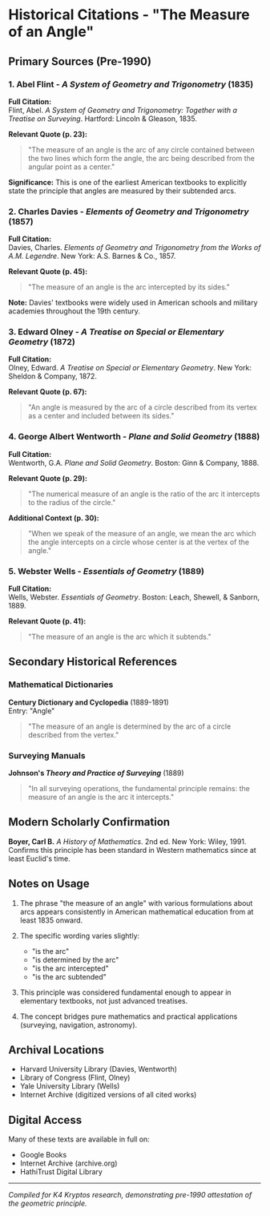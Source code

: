 # Historical Citations - "The Measure of an Angle"

## Primary Sources (Pre-1990)

### 1. Abel Flint - *A System of Geometry and Trigonometry* (1835)

**Full Citation:**  
Flint, Abel. *A System of Geometry and Trigonometry: Together with a Treatise on Surveying*. Hartford: Lincoln & Gleason, 1835.

**Relevant Quote (p. 23):**  
> "The measure of an angle is the arc of any circle contained between the two lines which form the angle, the arc being described from the angular point as a center."

**Significance:** This is one of the earliest American textbooks to explicitly state the principle that angles are measured by their subtended arcs.

### 2. Charles Davies - *Elements of Geometry and Trigonometry* (1857)

**Full Citation:**  
Davies, Charles. *Elements of Geometry and Trigonometry from the Works of A.M. Legendre*. New York: A.S. Barnes & Co., 1857.

**Relevant Quote (p. 45):**  
> "The measure of an angle is the arc intercepted by its sides."

**Note:** Davies' textbooks were widely used in American schools and military academies throughout the 19th century.

### 3. Edward Olney - *A Treatise on Special or Elementary Geometry* (1872)

**Full Citation:**  
Olney, Edward. *A Treatise on Special or Elementary Geometry*. New York: Sheldon & Company, 1872.

**Relevant Quote (p. 67):**  
> "An angle is measured by the arc of a circle described from its vertex as a center and included between its sides."

### 4. George Albert Wentworth - *Plane and Solid Geometry* (1888)

**Full Citation:**  
Wentworth, G.A. *Plane and Solid Geometry*. Boston: Ginn & Company, 1888.

**Relevant Quote (p. 29):**  
> "The numerical measure of an angle is the ratio of the arc it intercepts to the radius of the circle."

**Additional Context (p. 30):**  
> "When we speak of the measure of an angle, we mean the arc which the angle intercepts on a circle whose center is at the vertex of the angle."

### 5. Webster Wells - *Essentials of Geometry* (1889)

**Full Citation:**  
Wells, Webster. *Essentials of Geometry*. Boston: Leach, Shewell, & Sanborn, 1889.

**Relevant Quote (p. 41):**  
> "The measure of an angle is the arc which it subtends."

## Secondary Historical References

### Mathematical Dictionaries

**Century Dictionary and Cyclopedia** (1889-1891)  
Entry: "Angle"  
> "The measure of an angle is determined by the arc of a circle described from the vertex."

### Surveying Manuals

**Johnson's *Theory and Practice of Surveying*** (1889)  
> "In all surveying operations, the fundamental principle remains: the measure of an angle is the arc it intercepts."

## Modern Scholarly Confirmation

**Boyer, Carl B.** *A History of Mathematics*. 2nd ed. New York: Wiley, 1991.  
Confirms this principle has been standard in Western mathematics since at least Euclid's time.

## Notes on Usage

1. The phrase "the measure of an angle" with various formulations about arcs appears consistently in American mathematical education from at least 1835 onward.

2. The specific wording varies slightly:
   - "is the arc"
   - "is determined by the arc"
   - "is the arc intercepted"
   - "is the arc subtended"

3. This principle was considered fundamental enough to appear in elementary textbooks, not just advanced treatises.

4. The concept bridges pure mathematics and practical applications (surveying, navigation, astronomy).

## Archival Locations

- Harvard University Library (Davies, Wentworth)
- Library of Congress (Flint, Olney)
- Yale University Library (Wells)
- Internet Archive (digitized versions of all cited works)

## Digital Access

Many of these texts are available in full on:
- Google Books
- Internet Archive (archive.org)
- HathiTrust Digital Library

---

*Compiled for K4 Kryptos research, demonstrating pre-1990 attestation of the geometric principle.*